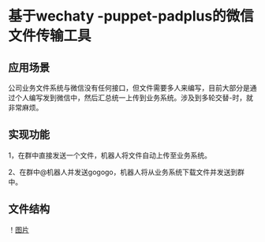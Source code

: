 基于wechaty -puppet-padplus的微信文件传输工具
====

应用场景
-
公司业务文件系统与微信没有任何接口，但文件需要多人来编写，目前大部分是通过个人编写发到微信中，然后汇总统一上传到业务系统。涉及到多轮交替-时，就非常麻烦。

实现功能
-
1，在群中直接发送一个文件，机器人将文件自动上传至业务系统。

2、在群中@机器人并发送gogogo，机器人将从业务系统下载文件并发送到群中。

文件结构
--

！[图片]()












